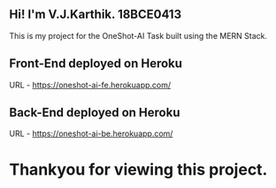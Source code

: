 ## Hi! I'm V.J.Karthik. 18BCE0413
This is my project for the OneShot-AI Task built using the MERN Stack.

## Front-End deployed on Heroku

URL - https://oneshot-ai-fe.herokuapp.com/

## Back-End deployed on Heroku

URL - https://oneshot-ai-be.herokuapp.com/



# Thankyou for viewing this project.